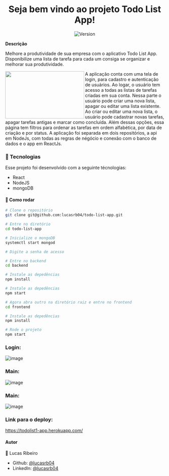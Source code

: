 


<h1 align="center">Seja bem vindo ao projeto Todo List App!</h1>
<p align="center">
  <img alt="Version" src="https://img.shields.io/badge/version-0.1.0-blue.svg?cacheSeconds=2592000" />
</p>

**Descrição**

Melhore a produtividade de sua empresa com o aplicativo Todo List App. Disponibilize uma lista de tarefa para cada um consiga se organizar e melhorar sua produtividade. 

<img src="https://media3.giphy.com/media/3o6MbhbYBsqTrbP2qQ/giphy.gif?cid=790b7611b79d1c56a9b188a97ee0ef46d799700f98f48939&rid=giphy.gif&ct=g" align="left" width="250" height="150" />


A aplicação conta com uma tela de login, para cadastro e autenticação de usuários. Ao logar, o usuário tem acesso a todas as listas de tarefas criadas em sua conta. Nessa parte o usuário pode criar uma nova lista, apagar ou editar uma lista existente. Ao criar ou editar uma nova lista, o usuário pode cadastrar novas tarefas, apagar tarefas antigas e marcar como concluída. Além dessas opções, essa página tem filtros para ordenar as tarefas em ordem alfabética, por data de criação e por status.
A aplicação foi separada em dois repositórios, a api em NodeJs, com todas as regras de négócio e conexão com o banco de dados e o app em ReactJs.
### :nut_and_bolt: Tecnologias

Esse projeto foi desenvolvido com a seguinte técnologias:

- React
- NodeJS
- mongoDB

#### :thinking: Como rodar

```bash
# Clone o repositório
git clone git@github.com:lucasrb04/todo-list-app.git

# Entre no diretório
cd todo-list-app

# Inicialize o mongoDB
systemctl start mongod

# Digite a senha de acesso

# Entre no backend
cd backend

# Instale as depedências
npm install

# Instale as depedências
npm start

# Agora abra outro na diretório raiz e entre no frontend
cd frontend

# Instale as depedências
npm install

# Rode o projeto
npm start
```

### Login:
![image](https://user-images.githubusercontent.com/20855321/140431446-85b728e9-3e94-4959-8813-b4661116ddfd.png)
### Main:
![image](https://user-images.githubusercontent.com/20855321/140431707-be31abc0-266d-479c-bf58-269e38b2e891.png)
### Main:
![image](https://user-images.githubusercontent.com/20855321/140431749-9895b67c-c6cf-4209-9264-10a8d5dc3a42.png)


### Link para o deploy:
https://todolist1-app.herokuapp.com/

#### Autor

👤 Lucas Ribeiro

- Github: [@lucasrb04](https://github.com/lucasrb04)
- LinkedIn: [@lucasrb04](https://www.linkedin.com/in/lucasrb04/)
